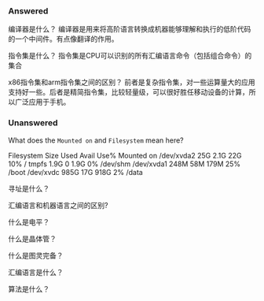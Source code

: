 ### Answered ###

编译器是什么？
编译器是用来将高阶语言转换成机器能够理解和执行的低阶代码的一个中间件。有点像翻译的作用。

指令集是什么？
指令集是CPU可以识别的所有汇编语言命令（包括组合命令）的集合

x86指令集和arm指令集之间的区别？
前者是复杂指令集，对一些运算量大的应用支持好一些。后者是精简指令集，比较轻量级，可以很好胜任移动设备的计算，所以广泛应用于手机。


### Unanswered ###

What does the `Mounted on` and `Filesystem` mean here?

Filesystem      Size  Used Avail Use% Mounted on
/dev/xvda2       25G  2.1G   22G  10% /
tmpfs           1.9G     0  1.9G   0% /dev/shm
/dev/xvda1      248M   58M  179M  25% /boot
/dev/xvdc       985G   17G  918G   2% /data


寻址是什么？

汇编语言和机器语言之间的区别?

什么是电平？

什么是晶体管？

什么是图灵完备？

汇编语言是什么？

算法是什么？
